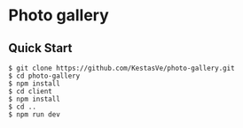 # Photo gallery

Quick Start
-----------

```shell
$ git clone https://github.com/KestasVe/photo-gallery.git
$ cd photo-gallery
$ npm install
$ cd client
$ npm install
$ cd ..
$ npm run dev

